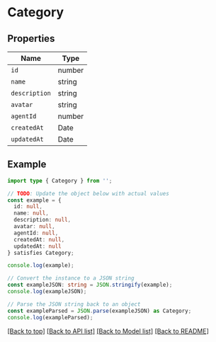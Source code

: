 # Category

## Properties

| Name          | Type   |
| ------------- | ------ |
| `id`          | number |
| `name`        | string |
| `description` | string |
| `avatar`      | string |
| `agentId`     | number |
| `createdAt`   | Date   |
| `updatedAt`   | Date   |

## Example

```typescript
import type { Category } from '';

// TODO: Update the object below with actual values
const example = {
  id: null,
  name: null,
  description: null,
  avatar: null,
  agentId: null,
  createdAt: null,
  updatedAt: null
} satisfies Category;

console.log(example);

// Convert the instance to a JSON string
const exampleJSON: string = JSON.stringify(example);
console.log(exampleJSON);

// Parse the JSON string back to an object
const exampleParsed = JSON.parse(exampleJSON) as Category;
console.log(exampleParsed);
```

[[Back to top]](#) [[Back to API list]](../README.md#api-endpoints) [[Back to Model list]](../README.md#models) [[Back to README]](../README.md)
